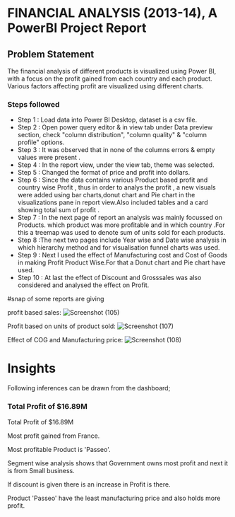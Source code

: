 
# FINANCIAL ANALYSIS (2013-14), A PowerBI Project Report

## Problem Statement

The financial analysis of different products is visualized using Power BI, with a focus on the profit gained from each country and each product. Various factors affecting profit are visualized using different charts.

### Steps followed 

- Step 1 : Load data into Power BI Desktop, dataset is a csv file.
- Step 2 : Open power query editor & in view tab under Data preview section, check "column distribution", "column quality" & "column profile" options.
- Step 3 : It was observed that in none of the columns errors & empty values were present .
- Step 4 : In the report view, under the view tab, theme was selected.
- Step 5 : Changed the format of price and profit into dollars.
- Step 6 : Since the data contains various Product based profit and country wise Profit , thus in order to analys the profit , a new visuals were added using bar charts,donut chart and Pie chart in the visualizations pane in report view.Also included tables and a card showing total sum of profit . 
- Step 7 : In the next page of report an analysis was mainly focussed on Products. which product was more profitable and in which country .For this a treemap was used to denote sum of units sold for each products.
- Step 8 :The next two pages include Year wise and Date wise analysis in which hierarchy method and for visualisation funnel charts was used.    
- Step 9 : Next I used the effect of Manufacturing cost and Cost of Goods in making Profit Product Wise.For that a Donut chart and Pie chart have used. 
- Step 10 : At last the effect of Discount and Grosssales was also considered and analysed the effect on Profit.
 
#snap of some reports are giving
 

  profit based sales:
  ![Screenshot (105)](https://github.com/user-attachments/assets/3884fa02-2fc0-420c-b583-36733c988ab6)
 
  Profit based on units of product sold:
  ![Screenshot (107)](https://github.com/user-attachments/assets/58cd233a-4461-4be6-b031-b47b259f0475)
  
  Effect of COG and Manufacturing price:
  ![Screenshot (108)](https://github.com/user-attachments/assets/c662388a-024b-43a4-b338-26b68c9aa46b)



 
# Insights

Following inferences can be drawn from the dashboard;

### Total Profit of $16.89M

Total Profit of $16.89M

Most profit gained from France.

Most profitable Product is 'Passeo'.

Segment wise analysis shows that Government owns most profit and next it is from Small business.

If discount is given there is an increase in Profit is there.

Product 'Passeo' have the least manufacturing price and also holds more profit.

  



  

